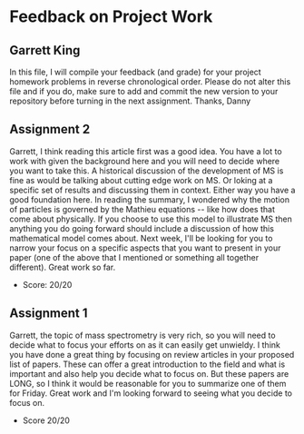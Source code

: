 # Feedback on Project Work
## Garrett King

In this file, I will compile your feedback (and grade) for your project homework problems in reverse chronological order. Please do not alter this file and if you do, make sure to add and commit the new version to your repository before turning in the next assignment. Thanks, Danny

## Assignment 2

Garrett, I think reading this article first was a good idea. You have a lot to work with given the background here and you will need to decide where you want to take this. A historical discussion of the development of MS is fine as would be talking about cutting edge work on MS. Or loking at a specific set of results and discussing them in context. Either way you have a good foundation here. In reading the summary, I wondered why the motion of particles is governed by the Mathieu equations -- like how does that come about physically. If you choose to use this model to illustrate MS then anything you do going forward should include a discussion of how this mathematical model comes about. Next week, I'll be looking for you to narrow your focus on a specific aspects that you want to present in your paper (one of the above that I mentioned or something all together different). Great work so far.

* Score: 20/20

## Assignment 1

Garrett, the topic of mass spectrometry is very rich, so you will need to decide what to focus your efforts on as it can easily get unwieldy. I think you have done a great thing by focusing on review articles in your proposed list of papers. These can offer a great introduction to the field and what is important and also help you decide what to focus on. But these papers are LONG, so I think it would be reasonable for you to summarize one of them for Friday. Great work and I'm looking forward to seeing what you decide to focus on.

* Score 20/20
